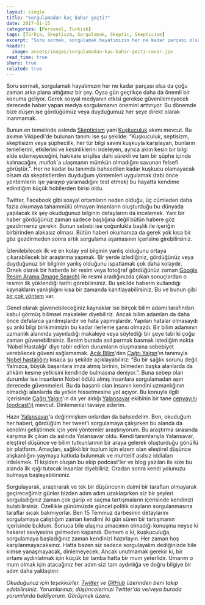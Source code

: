 ```yaml
---
layout: single
title: "Sorgulamadan kaç bahar geçti?"
date: 2017-01-15
categories: [Personal, Turkish]
tags: [Türkçe, Skeptiszm, Sorgulamak, Skeptic, Skepticism]
excerpt: "Soru sormak, sorgulamak hayatımızın her ne kadar parçası olsa da çoğu zaman arka plana attığımız bir şey."
header:
  image: assets/images/sorgulamadan-kac-bahar-gecti-cover.jpx
read_time: true
share: true
related: true
---
```


Soru sormak, sorgulamak hayatımızın her ne kadar parçası olsa da çoğu zaman arka plana attığımız bir şey. Oysa gün geçtikçe daha da önemli bir konuma geliyor. Gerek sosyal medyanın etkisi gerekse güvenilemeyecek derecede haber yapan medya sorgulamanın önemini arttırıyor. Bu dönemde bize düşen ise gördüğümüz veya duyduğumuz her şeye direkt olarak inanmamak.

Bunun en temelinde aslında [Skepticism](https://www.wikiwand.com/en/Skepticism) yani [Kuşkuculuk](https://www.wikiwand.com/tr/Ku%C5%9Fkuculuk) akımı mevcut. Bu akımın Vikipedi'de bulunan tanımı ise şu şekilde: “Kuşkuculuk, septisizm, skeptisizm veya şüphecilik, her tür bilgi savını kuşkuyla karşılayan, bunların temellerini, etkilerini ve kesinliklerini irdeleyen, ayrıca aklın kesin bir bilgi elde edemeyeceğini, hakikate erişilse dahi sürekli ve tam bir şüphe içinde kalınacağını, *mutlak*`a ulaşmanın mümkün olmadığını savunan felsefi görüştür.”. Her ne kadar bu tanımda bahsedilen kadar kuşkucu olamayacak olsam da skeptistlerden duyduğum yöntemleri uygulamak (tabi önce yöntemlerin işe yarayıp yaramadığını test etmek) bu hayatta kendime edindiğim küçük hobilerden birisi oldu.

Twitter, Facebook gibi sosyal ortamların neden olduğu, üç cümleden daha fazla okumaya tahammülü olmayan insanların oluşturduğu bu dünyada yapılacak ilk şey okuduğunuz bilginin detaylarını da incelemek. Yani bir haber gördüğünüz zaman sadece başlığına değil bütün habere göz gezdirmeniz gerekir. Bunun sebebi ise çoğunlukla başlık ile içeriğin birbirinden alakasız olması. Bütün haberi okumanıza da gerek yok kısa bir göz gezdirmeden sonra artık sorgulama aşamasının içerisine girebilirsiniz.

İzlenilebilecek ilk ve en kolay yol bilginin yanlış olduğunu ortaya çıkarabilecek bir araştırma yapmak. Bir yerde izlediğiniz, gördüğünüz veya duyduğunuz bir bilginin yanlış olduğunu ispatlamak çok daha kolaydır. Örnek olarak bir haberde bir resim veya fotoğraf gördüğünüz zaman [Google Resim Arama (Image Search)](https://images.google.com/) ile resmi aradığınızda çıkan sonuçlardan o resmin ilk yüklendiği tarihi görebilirsiniz. Bu şekilde haberin kullandığı kaynakların yanlışlığını kısa bir zamanda kanıtlayabilirsiniz. Bu ve bunun gibi [bir çok yöntem](https://yalansavar.org/2012/08/22/palavra-tespit-kiti/) var.

Genel olarak güvenebileceğiniz kaynaklar ise birçok bilim adamı tarafından kabul görmüş bilimsel makaleler diyebiliriz. Ancak bilim adamları da daha önce defalarca yanılmışlardır ve hata yapmışlardır. Yapılan hatalar olmasaydı şu anki bilgi birikimimizin bu kadar ilerleme şansı olmazdı. Bir bilim adamının uzmanlık alanında yayınladığı makaleye veya söylediği bir şeye tabi ki çoğu zaman güvenebilirsiniz. Benim burada asıl parmak basmak istediğim nokta ‘Nobel Hastalığı' diye tabir edilen durumların oluşmasına sebebiyet verebilecek güveni sağlamamak. [Açık Bilim](http://www.acikbilim.com/)'den [Çağrı Yalgın](https://medium.com/@drYalgin)'ın tanımıyla [Nobel hastalığını](http://www.acikbilim.com/2014/01/dosyalar/nobel-hastaligi.html) kısaca şu şekilde açıklayabiliriz: “Bu bir sağlık sorunu değil. Yalnızca, büyük başarılara imza atmış birinin, bilmeden başka alanlarda da ahkâm kesme yetkisini kendinde bulmasına deniyor.”. Buna sebep olan durumlar ise insanların Nobel ödülü almış insanlara sorgulamadan aşırı derecede güvenmeleri. Bu da başarılı olan insanın kendini uzmanlığının olmadığı alanlarda da yetkin hissetmesine yol açıyor. Bu konuyla ilgili içerisinde [Çağrı Yalgın](https://medium.com/@drYalgin)'ın da yer aldığı [Yalansavar](https://yalansavar.org/) ekibinin bir tane [cepyayını (podcast'i)](https://yalansavar.org/2016/06/27/podcast-10-nobel-hastaligi/) mevcut. Dinlemenizi tavsiye ederim.

Hazır [Yalansavar](https://yalansavar.org/)'a değinmişken onlardan da bahsedelim. Ben, okuduğum her haberi, gördüğüm her tweet'i sorgulamaya çalışırken bu alanda da kendimi geliştirmek için yeni yöntemler araştırıyorum. Bu araştırma sırasında karşıma ilk çıkan da aslında Yalansavar oldu. Kendi tanımlarıyla Yalansavar, eleştirel düşünce ve bilim tutkunlarının bir araya gelerek oluşturduğu gönüllü bir platform. Amaçları, sağlıklı bir toplum için elzem olan eleştirel düşünce alışkanlığını yaymaya katkıda bulunmak ve muhtelif asılsız iddiaları irdelemek. 11 kişiden oluşan bu ekip podcast'ler ve blog yazıları ile size bu alanda ilk ışığı tutacak insanlar diyebiliriz. Oradan sonra kendi yolunuzu bulmaya başlayabilirsiniz.

Sorgulayarak, araştırarak ve tek bir düşüncenin daimi bir taraftarı olmayarak geçireceğimiz günler bizden adım adım uzaklaşırken siz bir şeyleri sorguladığınız zaman çok garip ve saçma tartışmaların içerisinde kendinizi bulabilirsiniz. Özellikle günümüzde güncel politik olayların sorgulanmasına taraflar sıcak bakmıyorlar. Ben 15 Temmuz darbesinin detaylarını sorgulamaya çalıştığım zaman kendimi iki gün süren bir tartışmanın içerisinde buldum. Sonuca bile ulaşma amacımın olmadığı konuşma neyse ki hakaret seviyesine gelmeden kapandı. Demem o ki, kuşkuculuğa, sorgulamaya başladığınız zaman kendinizi hazırlayın. Her zaman hoş karşılanmayacaksınız. Hatta bazen siz sadece sorgulayalım dediğinizde bile kimse yanaşmayacak, dinlemeyecek. Ancak unutmamak gerekir ki, bir ortamı aydınlatmak için küçük bir lamba hatta bir mum yeterlidir. Umarım o mum olmak için atacağınız her adım sizi tam aydınlığa ve doğru bilgiye bir adım daha yaklaştırır.

*Okuduğunuz için teşekkürler. [Twitter](http://bit.ly/1qxjddC) ve [GitHub](http://bit.ly/1S1gP9z) üzerinden beni takip edebilirsiniz. Yorumlarınızı, düşüncelerinizi Twitter'da ve/veya burada yorumlarda bekliyorum. Görüşmek üzere.*
